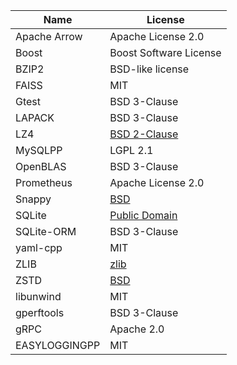 





| Name          | License                                                      |
| ------------- | ------------------------------------------------------------ |
| Apache Arrow  | Apache License 2.0                                           |
| Boost         | Boost Software License                                       |
| BZIP2         | BSD-like license                                             |
| FAISS         | MIT                                                          |
| Gtest         | BSD 3-Clause                                                 |
| LAPACK        | BSD 3-Clause                                                 |
| LZ4           | [BSD 2-Clause](https://github.com/Blosc/c-blosc/blob/master/LICENSES/LZ4.txt) |
| MySQLPP       | LGPL 2.1                                                     |
| OpenBLAS      | BSD 3-Clause                                                 |
| Prometheus    | Apache License 2.0                                           |
| Snappy        | [BSD](https://github.com/Blosc/c-blosc/blob/master/LICENSES/SNAPPY.txt) |
| SQLite        | [Public Domain](https://www.sqlite.org/copyright.html)       |
| SQLite-ORM    | BSD 3-Clause                                                 |
| yaml-cpp      | MIT                                                          |
| ZLIB          | [zlib](http://zlib.net/zlib_license.html)                    |
| ZSTD          | [BSD](https://github.com/facebook/zstd/blob/dev/LICENSE)     |
| libunwind     | MIT                                                          |
| gperftools    | BSD 3-Clause                                                 |
| gRPC          | Apache 2.0                                                   |
| EASYLOGGINGPP | MIT                                                          |

